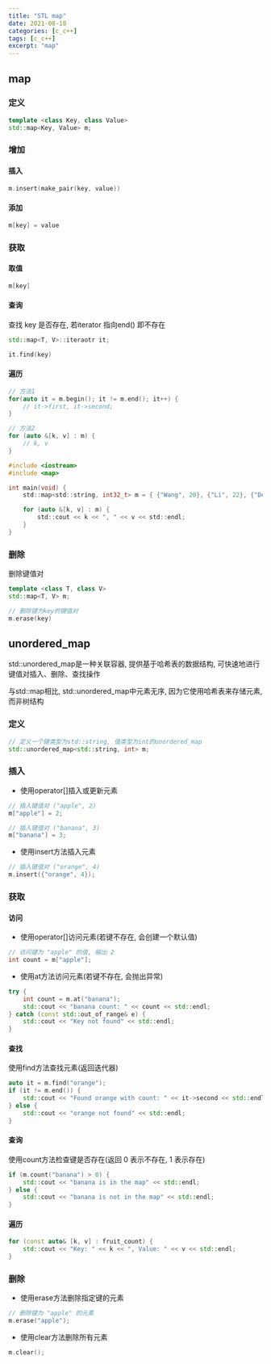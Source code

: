 ```yaml
---
title: "STL map"
date: 2021-08-18
categories: [c_c++]
tags: [c_c++]
excerpt: "map"
---
```


## map

### 定义

```c++
template <class Key, class Value>
std::map<Key, Value> m;
```

### 增加

#### 插入

```c++
m.insert(make_pair(key, value))
```

#### 添加

```c++
m[key] = value
```

### 获取

#### 取值

```c++
m[key]
```

#### 查询

查找 key 是否存在, 若iterator 指向end() 即不存在

```c++
std::map<T, V>::iteraotr it;

it.find(key)
```

#### 遍历

```c++
// 方法1
for(auto it = m.begin(); it != m.end(); it++) {
    // it->first, it->second;
}

// 方法2
for (auto &[k, v] : m) {
    // k, v
}
```

```c
#include <iostream>
#include <map>

int main(void) {
    std::map<std::string, int32_t> m = { {"Wang", 20}, {"Li", 22}, {"Deng", 19} };

    for (auto &[k, v] : m) {
        std::cout << k << ", " << v << std::endl;
    }
}
```

### 删除

删除键值对

```c++
template <class T, class V>
std::map<T, V> m;

// 删除键为key的键值对
m.erase(key)
```

## unordered_map

std::unordered_map是一种关联容器, 提供基于哈希表的数据结构, 可快速地进行键值对插入、删除、查找操作

与std::map相比, std::unordered_map中元素无序, 因为它使用哈希表来存储元素, 而非树结构

### 定义

```c++
// 定义一个键类型为std::string, 值类型为int的unordered_map
std::unordered_map<std::string, int> m; 
```

### 插入

- 使用operator[]插入或更新元素

```c++
// 插入键值对 ("apple", 2)
m["apple"] = 2;

// 插入键值对 ("banana", 3)
m["banana"] = 3;
```

- 使用insert方法插入元素

```c++
// 插入键值对 ("orange", 4)
m.insert({"orange", 4}); 
```

### 获取

#### 访问

- 使用operator[]访问元素(若键不存在, 会创建一个默认值)

```c++
// 访问键为 "apple" 的值, 输出 2
int count = m["apple"]; 
```

- 使用at方法访问元素(若键不存在, 会抛出异常)

```c++
try {
    int count = m.at("banana");
    std::cout << "banana count: " << count << std::endl;
} catch (const std::out_of_range& e) {
    std::cout << "Key not found" << std::endl;
}
```

#### 查找

使用find方法查找元素(返回迭代器)

```c++
auto it = m.find("orange");
if (it != m.end()) {
    std::cout << "Found orange with count: " << it->second << std::endl;
} else {
    std::cout << "orange not found" << std::endl;
}
```

#### 查询

使用count方法检查键是否存在(返回 0 表示不存在, 1 表示存在)

```c++
if (m.count("banana") > 0) {
    std::cout << "banana is in the map" << std::endl;
} else {
    std::cout << "banana is not in the map" << std::endl;
}
```

#### 遍历

```c++
for (const auto& [k, v] : fruit_count) {
    std::cout << "Key: " << k << ", Value: " << v << std::endl;
}
```

### 删除

- 使用erase方法删除指定键的元素

```c++
// 删除键为 "apple" 的元素
m.erase("apple"); 
```

- 使用clear方法删除所有元素

```c++
m.clear();
```